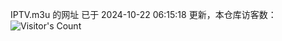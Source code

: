 IPTV.m3u 的网址 已于 2024-10-22 06:15:18 更新，本仓库访客数：![Visitor's Count](https://profile-counter.glitch.me/hero1898_tv/count.svg)
